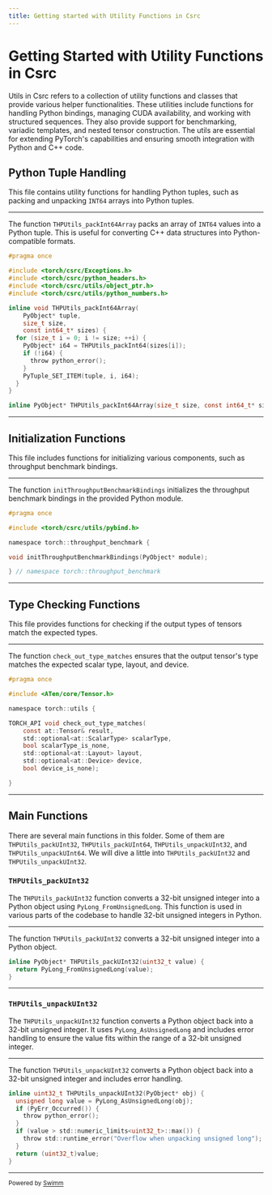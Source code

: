 ```yaml
---
title: Getting started with Utility Functions in Csrc
---
```

# Getting Started with Utility Functions in Csrc

Utils in Csrc refers to a collection of utility functions and classes that provide various helper functionalities. These utilities include functions for handling Python bindings, managing CUDA availability, and working with structured sequences. They also provide support for benchmarking, variadic templates, and nested tensor construction. The utils are essential for extending PyTorch's capabilities and ensuring smooth integration with Python and C++ code.

## Python Tuple Handling

This file contains utility functions for handling Python tuples, such as packing and unpacking <SwmToken path="torch/_C/_onnx.pyi" pos="15:1:1" line-data="    INT64 = ...">`INT64`</SwmToken> arrays into Python tuples.

<SwmSnippet path="/torch/csrc/utils/python_tuples.h" line="1">

---

The function <SwmToken path="torch/csrc/utils/python_tuples.h" pos="8:4:4" line-data="inline void THPUtils_packInt64Array(">`THPUtils_packInt64Array`</SwmToken> packs an array of <SwmToken path="torch/_C/_onnx.pyi" pos="15:1:1" line-data="    INT64 = ...">`INT64`</SwmToken> values into a Python tuple. This is useful for converting C++ data structures into Python-compatible formats.

```c
#pragma once

#include <torch/csrc/Exceptions.h>
#include <torch/csrc/python_headers.h>
#include <torch/csrc/utils/object_ptr.h>
#include <torch/csrc/utils/python_numbers.h>

inline void THPUtils_packInt64Array(
    PyObject* tuple,
    size_t size,
    const int64_t* sizes) {
  for (size_t i = 0; i != size; ++i) {
    PyObject* i64 = THPUtils_packInt64(sizes[i]);
    if (!i64) {
      throw python_error();
    }
    PyTuple_SET_ITEM(tuple, i, i64);
  }
}

inline PyObject* THPUtils_packInt64Array(size_t size, const int64_t* sizes) {
```

---

</SwmSnippet>

## Initialization Functions

This file includes functions for initializing various components, such as throughput benchmark bindings.

<SwmSnippet path="/torch/csrc/utils/init.h" line="1">

---

The function <SwmToken path="torch/csrc/utils/init.h" pos="7:2:2" line-data="void initThroughputBenchmarkBindings(PyObject* module);">`initThroughputBenchmarkBindings`</SwmToken> initializes the throughput benchmark bindings in the provided Python module.

```c
#pragma once

#include <torch/csrc/utils/pybind.h>

namespace torch::throughput_benchmark {

void initThroughputBenchmarkBindings(PyObject* module);

} // namespace torch::throughput_benchmark
```

---

</SwmSnippet>

## Type Checking Functions

This file provides functions for checking if the output types of tensors match the expected types.

<SwmSnippet path="/torch/csrc/utils/out_types.h" line="1">

---

The function <SwmToken path="torch/csrc/utils/out_types.h" pos="7:4:4" line-data="TORCH_API void check_out_type_matches(">`check_out_type_matches`</SwmToken> ensures that the output tensor's type matches the expected scalar type, layout, and device.

```c
#pragma once

#include <ATen/core/Tensor.h>

namespace torch::utils {

TORCH_API void check_out_type_matches(
    const at::Tensor& result,
    std::optional<at::ScalarType> scalarType,
    bool scalarType_is_none,
    std::optional<at::Layout> layout,
    std::optional<at::Device> device,
    bool device_is_none);

}
```

---

</SwmSnippet>

## Main Functions

There are several main functions in this folder. Some of them are <SwmToken path="torch/csrc/utils/python_numbers.h" pos="28:5:5" line-data="inline PyObject* THPUtils_packUInt32(uint32_t value) {">`THPUtils_packUInt32`</SwmToken>, <SwmToken path="torch/csrc/utils/python_numbers.h" pos="32:5:5" line-data="inline PyObject* THPUtils_packUInt64(uint64_t value) {">`THPUtils_packUInt64`</SwmToken>, <SwmToken path="torch/csrc/utils/python_numbers.h" pos="87:4:4" line-data="inline uint32_t THPUtils_unpackUInt32(PyObject* obj) {">`THPUtils_unpackUInt32`</SwmToken>, and <SwmToken path="torch/csrc/utils/python_numbers.h" pos="98:4:4" line-data="inline uint64_t THPUtils_unpackUInt64(PyObject* obj) {">`THPUtils_unpackUInt64`</SwmToken>. We will dive a little into <SwmToken path="torch/csrc/utils/python_numbers.h" pos="28:5:5" line-data="inline PyObject* THPUtils_packUInt32(uint32_t value) {">`THPUtils_packUInt32`</SwmToken> and <SwmToken path="torch/csrc/utils/python_numbers.h" pos="87:4:4" line-data="inline uint32_t THPUtils_unpackUInt32(PyObject* obj) {">`THPUtils_unpackUInt32`</SwmToken>.

### <SwmToken path="torch/csrc/utils/python_numbers.h" pos="28:5:5" line-data="inline PyObject* THPUtils_packUInt32(uint32_t value) {">`THPUtils_packUInt32`</SwmToken>

The <SwmToken path="torch/csrc/utils/python_numbers.h" pos="28:5:5" line-data="inline PyObject* THPUtils_packUInt32(uint32_t value) {">`THPUtils_packUInt32`</SwmToken> function converts a 32-bit unsigned integer into a Python object using <SwmToken path="torch/csrc/utils/python_numbers.h" pos="29:3:3" line-data="  return PyLong_FromUnsignedLong(value);">`PyLong_FromUnsignedLong`</SwmToken>. This function is used in various parts of the codebase to handle 32-bit unsigned integers in Python.

<SwmSnippet path="/torch/csrc/utils/python_numbers.h" line="28">

---

The function <SwmToken path="torch/csrc/utils/python_numbers.h" pos="28:5:5" line-data="inline PyObject* THPUtils_packUInt32(uint32_t value) {">`THPUtils_packUInt32`</SwmToken> converts a 32-bit unsigned integer into a Python object.

```c
inline PyObject* THPUtils_packUInt32(uint32_t value) {
  return PyLong_FromUnsignedLong(value);
}
```

---

</SwmSnippet>

### <SwmToken path="torch/csrc/utils/python_numbers.h" pos="87:4:4" line-data="inline uint32_t THPUtils_unpackUInt32(PyObject* obj) {">`THPUtils_unpackUInt32`</SwmToken>

The <SwmToken path="torch/csrc/utils/python_numbers.h" pos="87:4:4" line-data="inline uint32_t THPUtils_unpackUInt32(PyObject* obj) {">`THPUtils_unpackUInt32`</SwmToken> function converts a Python object back into a 32-bit unsigned integer. It uses <SwmToken path="torch/csrc/utils/python_numbers.h" pos="88:9:9" line-data="  unsigned long value = PyLong_AsUnsignedLong(obj);">`PyLong_AsUnsignedLong`</SwmToken> and includes error handling to ensure the value fits within the range of a 32-bit unsigned integer.

<SwmSnippet path="/torch/csrc/utils/python_numbers.h" line="87">

---

The function <SwmToken path="torch/csrc/utils/python_numbers.h" pos="87:4:4" line-data="inline uint32_t THPUtils_unpackUInt32(PyObject* obj) {">`THPUtils_unpackUInt32`</SwmToken> converts a Python object back into a 32-bit unsigned integer and includes error handling.

```c
inline uint32_t THPUtils_unpackUInt32(PyObject* obj) {
  unsigned long value = PyLong_AsUnsignedLong(obj);
  if (PyErr_Occurred()) {
    throw python_error();
  }
  if (value > std::numeric_limits<uint32_t>::max()) {
    throw std::runtime_error("Overflow when unpacking unsigned long");
  }
  return (uint32_t)value;
}
```

---

</SwmSnippet>

<SwmMeta version="3.0.0" repo-id="Z2l0aHViJTNBJTNBcHl0b3JjaC1hdXRvZG9jcy1kZW1vJTNBJTNBU3dpbW0tRGVtbw==" repo-name="pytorch-autodocs-demo"><sup>Powered by [Swimm](https://app.swimm.io/)</sup></SwmMeta>
